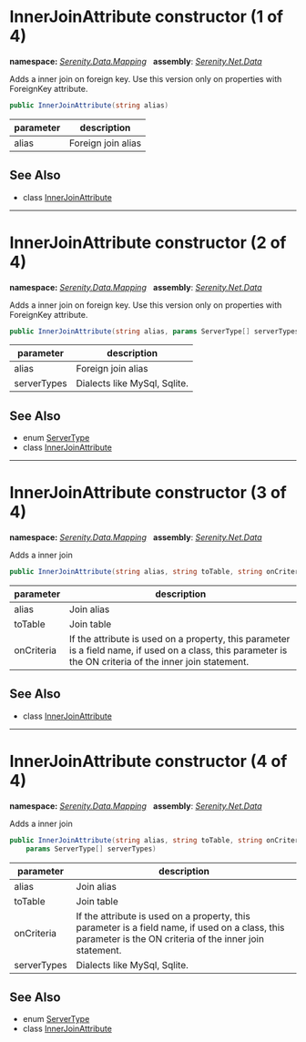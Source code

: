 # InnerJoinAttribute constructor (1 of 4)
**namespace:** *[Serenity.Data.Mapping](../../README.md#serenity.data.mapping-namespace)*   **assembly**: *[Serenity.Net.Data](../../README.md)*

Adds a inner join on foreign key. Use this version only on properties with ForeignKey attribute.

```csharp
public InnerJoinAttribute(string alias)
```

| parameter | description |
| --- | --- |
| alias | Foreign join alias |

## See Also

* class [InnerJoinAttribute](../InnerJoinAttribute.md)

---

# InnerJoinAttribute constructor (2 of 4)
**namespace:** *[Serenity.Data.Mapping](../../README.md#serenity.data.mapping-namespace)*   **assembly**: *[Serenity.Net.Data](../../README.md)*

Adds a inner join on foreign key. Use this version only on properties with ForeignKey attribute.

```csharp
public InnerJoinAttribute(string alias, params ServerType[] serverTypes)
```

| parameter | description |
| --- | --- |
| alias | Foreign join alias |
| serverTypes | Dialects like MySql, Sqlite. |

## See Also

* enum [ServerType](../../Serenity.Data/ServerType.md)
* class [InnerJoinAttribute](../InnerJoinAttribute.md)

---

# InnerJoinAttribute constructor (3 of 4)
**namespace:** *[Serenity.Data.Mapping](../../README.md#serenity.data.mapping-namespace)*   **assembly**: *[Serenity.Net.Data](../../README.md)*

Adds a inner join

```csharp
public InnerJoinAttribute(string alias, string toTable, string onCriteria)
```

| parameter | description |
| --- | --- |
| alias | Join alias |
| toTable | Join table |
| onCriteria | If the attribute is used on a property, this parameter is a field name, if used on a class, this parameter is the ON criteria of the inner join statement. |

## See Also

* class [InnerJoinAttribute](../InnerJoinAttribute.md)

---

# InnerJoinAttribute constructor (4 of 4)
**namespace:** *[Serenity.Data.Mapping](../../README.md#serenity.data.mapping-namespace)*   **assembly**: *[Serenity.Net.Data](../../README.md)*

Adds a inner join

```csharp
public InnerJoinAttribute(string alias, string toTable, string onCriteria, 
    params ServerType[] serverTypes)
```

| parameter | description |
| --- | --- |
| alias | Join alias |
| toTable | Join table |
| onCriteria | If the attribute is used on a property, this parameter is a field name, if used on a class, this parameter is the ON criteria of the inner join statement. |
| serverTypes | Dialects like MySql, Sqlite. |

## See Also

* enum [ServerType](../../Serenity.Data/ServerType.md)
* class [InnerJoinAttribute](../InnerJoinAttribute.md)
